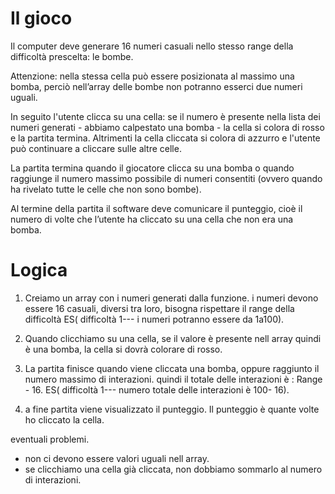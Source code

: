 # Il gioco

Il computer deve generare 16 numeri casuali nello stesso range della difficoltà prescelta: le bombe.

Attenzione: nella stessa cella può essere posizionata al massimo una bomba, perciò nell’array delle bombe non potranno esserci due numeri uguali.

In seguito l'utente clicca su una cella: se il numero è presente nella lista dei numeri generati - abbiamo calpestato una bomba - la cella si colora di rosso e la partita termina. Altrimenti la cella cliccata si colora di azzurro e l'utente può continuare a cliccare sulle altre celle.

La partita termina quando il giocatore clicca su una bomba o quando raggiunge il numero massimo possibile di numeri consentiti (ovvero quando ha rivelato tutte le celle che non sono bombe).

Al termine della partita il software deve comunicare il punteggio, cioè il numero di volte che l’utente ha cliccato su una cella che non era una bomba.

# Logica 

1. Creiamo un array con i numeri generati dalla funzione. i numeri devono essere 16 casuali, diversi tra loro, bisogna rispettare il range della difficoltà 
ES( difficoltà 1--- i numeri potranno essere da 1a100).

2. Quando clicchiamo su una cella, se il valore è presente nell array quindi è una bomba, la cella si dovrà colorare di rosso.

3. La partita finisce quando viene cliccata una bomba,  oppure raggiunto il numero massimo di interazioni. quindi il totale delle interazioni è : Range - 16.
ES( difficoltà 1--- numero totale delle interazioni è 100- 16).

4. a fine partita viene visualizzato il punteggio. Il punteggio è quante volte ho cliccato la cella.

eventuali problemi.

- non ci devono essere valori uguali nell array.
- se clicchiamo una cella già cliccata, non dobbiamo sommarlo al numero di interazioni.


